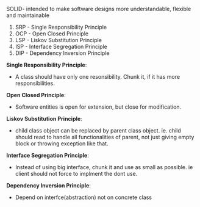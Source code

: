 SOLID-  intended to make software designs more understandable, flexible and maintainable

1. SRP - Single Responsibility Principle
2. OCP - Open Closed Principle
3. LSP - Liskov Substitution Principle
4. ISP - Interface Segregation Principle
5. DIP - Dependency Inversion Principle

**Single Responsibility Principle**:
  - A class should have only one resonsibility. Chunk it, if it has more responsibilities.

**Open Closed Principle**:
  - Software entities is open for extension, but close for modification.

**Liskov Substitution Principle**:
  - child class object can be replaced by parent class object. ie. child should read to handle all functionalities of parent, not just giving empty block or throwing exception like that.

**Interface Segregation Principle**:
  - Instead of using big interface, chunk it and use as small as possible. ie client should not force to implment the dont use.

**Dependency Inversion Principle**:
  - Depend on interfce(abstraction) not on concrete class
